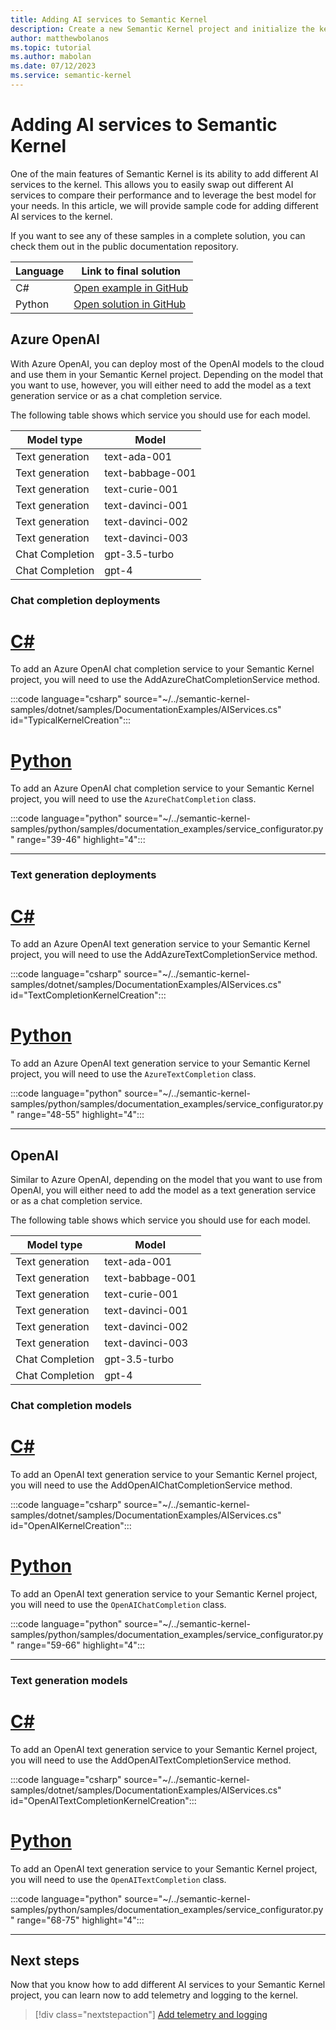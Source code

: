 ```yaml
---
title: Adding AI services to Semantic Kernel
description: Create a new Semantic Kernel project and initialize the kernel.
author: matthewbolanos
ms.topic: tutorial
ms.author: mabolan
ms.date: 07/12/2023
ms.service: semantic-kernel
---
```


# Adding AI services to Semantic Kernel

One of the main features of Semantic Kernel is its ability to add different AI services to the kernel. This allows you to easily swap out different AI services to compare their performance and to leverage the best model for your needs. In this article, we will provide sample code for adding different AI services to the kernel.

If you want to see any of these samples in a complete solution, you can check them out in the public documentation repository.

| Language  | Link to final solution |
| --- | --- |
| C# | [Open example in GitHub](https://github.com/microsoft/semantic-kernel/blob/main/dotnet/samples/DocumentationExamples/AIServices.cs) |
| Python | [Open solution in GitHub](https://github.com/MicrosoftDocs/semantic-kernel-docs/tree/main/samples/python/02-Adding-AI-Services) |

## Azure OpenAI
With Azure OpenAI, you can deploy most of the OpenAI models to the cloud and use them in your Semantic Kernel project. Depending on the model that you want to use, however, you will either need to add the model as a text generation service or as a chat completion service.

The following table shows which service you should use for each model.

| Model type      | Model            |
| --------------- | ---------------- |
| Text generation | text-ada-001     |
| Text generation | text-babbage-001 |
| Text generation | text-curie-001   |
| Text generation | text-davinci-001 |
| Text generation | text-davinci-002 |
| Text generation | text-davinci-003 |
| Chat Completion | gpt-3.5-turbo    |
| Chat Completion | gpt-4            |

### Chat completion deployments

# [C#](#tab/Csharp)
To add an Azure OpenAI chat completion service to your Semantic Kernel project, you will need to use the AddAzureChatCompletionService method.

:::code language="csharp" source="~/../semantic-kernel-samples/dotnet/samples/DocumentationExamples/AIServices.cs" id="TypicalKernelCreation":::

# [Python](#tab/python)
To add an Azure OpenAI chat completion service to your Semantic Kernel project, you will need to use the `AzureChatCompletion` class.

:::code language="python" source="~/../semantic-kernel-samples/python/samples/documentation_examples/service_configurator.py" range="39-46" highlight="4":::

---

### Text generation deployments

# [C#](#tab/Csharp)
To add an Azure OpenAI text generation service to your Semantic Kernel project, you will need to use the AddAzureTextCompletionService method.

:::code language="csharp" source="~/../semantic-kernel-samples/dotnet/samples/DocumentationExamples/AIServices.cs" id="TextCompletionKernelCreation":::

# [Python](#tab/python)
To add an Azure OpenAI text generation service to your Semantic Kernel project, you will need to use the `AzureTextCompletion` class.

:::code language="python" source="~/../semantic-kernel-samples/python/samples/documentation_examples/service_configurator.py" range="48-55" highlight="4":::

---

## OpenAI
Similar to Azure OpenAI, depending on the model that you want to use from OpenAI, you will either need to add the model as a text generation service or as a chat completion service.

The following table shows which service you should use for each model.

| Model type      | Model            |
| --------------- | ---------------- |
| Text generation | text-ada-001     |
| Text generation | text-babbage-001 |
| Text generation | text-curie-001   |
| Text generation | text-davinci-001 |
| Text generation | text-davinci-002 |
| Text generation | text-davinci-003 |
| Chat Completion | gpt-3.5-turbo    |
| Chat Completion | gpt-4            |

### Chat completion models

# [C#](#tab/Csharp)
To add an OpenAI text generation service to your Semantic Kernel project, you will need to use the AddOpenAIChatCompletionService method.

:::code language="csharp" source="~/../semantic-kernel-samples/dotnet/samples/DocumentationExamples/AIServices.cs" id="OpenAIKernelCreation":::

# [Python](#tab/python)
To add an OpenAI text generation service to your Semantic Kernel project, you will need to use the `OpenAIChatCompletion` class.

:::code language="python" source="~/../semantic-kernel-samples/python/samples/documentation_examples/service_configurator.py" range="59-66" highlight="4":::

---

### Text generation models

# [C#](#tab/Csharp)
To add an OpenAI text generation service to your Semantic Kernel project, you will need to use the AddOpenAITextCompletionService method.

:::code language="csharp" source="~/../semantic-kernel-samples/dotnet/samples/DocumentationExamples/AIServices.cs" id="OpenAITextCompletionKernelCreation":::

# [Python](#tab/python)
To add an OpenAI text generation service to your Semantic Kernel project, you will need to use the `OpenAITextCompletion` class.

:::code language="python" source="~/../semantic-kernel-samples/python/samples/documentation_examples/service_configurator.py" range="68-75" highlight="4":::

---

## Next steps
Now that you know how to add different AI services to your Semantic Kernel project, you can learn now to add telemetry and logging to the kernel.

> [!div class="nextstepaction"]
> [Add telemetry and logging](https://devblogs.microsoft.com/semantic-kernel/unlock-the-power-of-telemetry-in-semantic-kernel-sdk)